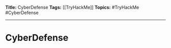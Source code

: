 **Title:** CyberDefense
**Tags:** [[TryHackMe]]
**Topics:** #TryHackMe #CyberDefense

---
# CyberDefense

